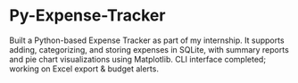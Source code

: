 # Py-Expense-Tracker
Built a Python-based Expense Tracker as part of my internship. It supports adding, categorizing, and storing expenses in SQLite, with summary reports and pie chart visualizations using Matplotlib. CLI interface completed; working on Excel export &amp; budget alerts.
